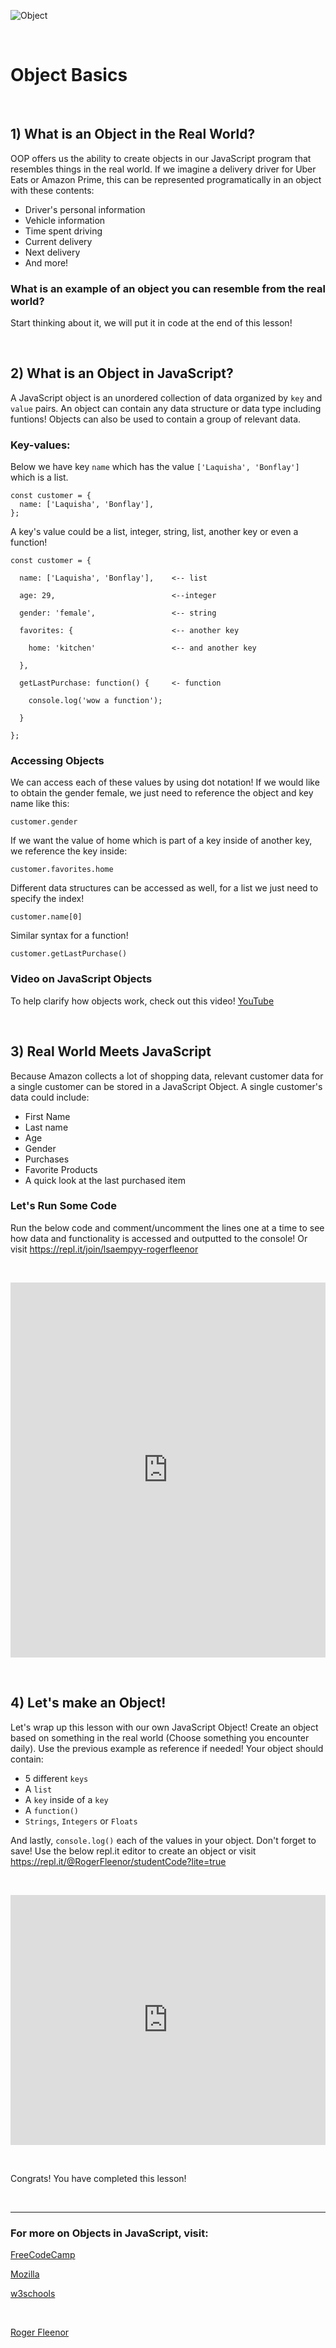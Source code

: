 
![Object](https://cdn.lynda.com/course/782146/782146-637286262547385310-16x9.jpg)

&nbsp;

# Object Basics

&nbsp;

## 1) What is an Object in the Real World?

OOP offers us the ability to create objects in our JavaScript program that resembles things in the real world. If we imagine a delivery driver for Uber Eats or Amazon Prime, this can be represented programatically in an object with these contents:

  * Driver's personal information
  * Vehicle information
  * Time spent driving
  * Current delivery
  * Next delivery
  * And more!

### What is an example of an object you can resemble from the real world? 
Start thinking about it, we will put it in code at the end of this lesson!

&nbsp;

## 2) What is an Object in JavaScript?

A JavaScript object is an unordered collection of data organized by `key` and `value` pairs. An object can contain any data structure or data type including funtions! Objects can also be used to contain a group of relevant data.

### Key-values:
Below we have key `name` which has the value `['Laquisha', 'Bonflay']` which is a list.

```
const customer = {
  name: ['Laquisha', 'Bonflay'],
};
```

A key's value could be a list, integer, string, list, another key or even a function!

```
const customer = {
  
  name: ['Laquisha', 'Bonflay'],    <-- list

  age: 29,                          <--integer
  
  gender: 'female',                 <-- string
  
  favorites: {                      <-- another key

    home: 'kitchen'                 <-- and another key

  },
  
  getLastPurchase: function() {     <- function
    
    console.log('wow a function');
  
  }

};
```

### Accessing Objects

We can access each of these values by using dot notation! If we would like to obtain the gender female, we just need to reference the object and key name like this:

```
customer.gender
```
If we want the value of home which is part of a key inside of another key, we reference the key inside:
```
customer.favorites.home
```

Different data structures can be accessed as well, for a list we just need to specify the index!
```
customer.name[0]
```
Similar syntax for a function!
```
customer.getLastPurchase()
```

### Video on JavaScript Objects
To help clarify how objects work, check out this video! [YouTube](https://www.youtube.com/embed/8iXoWC9XcU8)

&nbsp;

## 3) Real World Meets JavaScript

Because Amazon collects a lot of shopping data, relevant customer data for a single customer can be stored in a JavaScript Object. A single customer's data could include:
* First Name
* Last name
* Age
* Gender
* Purchases
* Favorite Products
* A quick look at the last purchased item

### Let's Run Some Code

Run the below code and comment/uncomment the lines one at a time to see how data and functionality is accessed and outputted to the console! Or visit https://repl.it/join/lsaempyy-rogerfleenor

&nbsp;

<iframe height="600px" width="100%" src="https://repl.it/@RogerFleenor/awesomeCustomerObject?lite=true" scrolling="no" frameborder="no" allowtransparency="true" allowfullscreen="true" sandbox="allow-forms allow-pointer-lock allow-popups allow-same-origin allow-scripts allow-modals"></iframe>

&nbsp;

## 4) Let's make an Object!

Let's wrap up this lesson with our own JavaScript Object! Create an object based on something in the real world (Choose something you encounter daily). Use the previous example as reference if needed! Your object should contain:
* 5 different `keys`
* A `list`
* A `key` inside of a `key`
* A `function()`
* `Strings`, `Integers` or `Floats`

And lastly, `console.log()` each of the values in your object. Don't forget to save! Use the below repl.it editor to create an object or visit https://repl.it/@RogerFleenor/studentCode?lite=true

&nbsp;

<iframe height="400px" width="100%" src="https://repl.it/@RogerFleenor/studentCode?lite=true" scrolling="no" frameborder="no" allowtransparency="true" allowfullscreen="true" sandbox="allow-forms allow-pointer-lock allow-popups allow-same-origin allow-scripts allow-modals"></iframe>

&nbsp;

Congrats! You have completed this lesson!

&nbsp;

---

### For more on Objects in JavaScript, visit:

[FreeCodeCamp](https://www.freecodecamp.org/news/a-complete-guide-to-creating-objects-in-javascript-b0e2450655e8/)

[Mozilla](https://developer.mozilla.org/en-US/docs/Learn/JavaScript/Objects/Object-oriented_JS#Object-oriented_programming_%E2%80%94_the_basics)

[w3schools](https://www.w3schools.com/js/js_objects.asp)

&nbsp;

[Roger Fleenor](https://www.linkedin.com/in/rogerfleenor/) 
